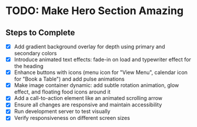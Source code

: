 # TODO: Make Hero Section Amazing

## Steps to Complete
- [x] Add gradient background overlay for depth using primary and secondary colors
- [x] Introduce animated text effects: fade-in on load and typewriter effect for the heading
- [x] Enhance buttons with icons (menu icon for "View Menu", calendar icon for "Book a Table") and add pulse animations
- [x] Make image container dynamic: add subtle rotation animation, glow effect, and floating food icons around it
- [x] Add a call-to-action element like an animated scrolling arrow
- [x] Ensure all changes are responsive and maintain accessibility
- [x] Run development server to test visually
- [x] Verify responsiveness on different screen sizes
